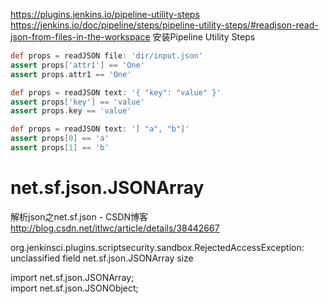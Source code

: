 

https://plugins.jenkins.io/pipeline-utility-steps
https://jenkins.io/doc/pipeline/steps/pipeline-utility-steps/#readjson-read-json-from-files-in-the-workspace
安装Pipeline Utility Steps

```groovy
def props = readJSON file: 'dir/input.json'
assert props['attr1'] == 'One'
assert props.attr1 == 'One'

def props = readJSON text: '{ "key": "value" }'
assert props['key'] == 'value'
assert props.key == 'value'

def props = readJSON text: '[ "a", "b"]'
assert props[0] == 'a'
assert props[1] == 'b'
```

# net.sf.json.JSONArray

解析json之net.sf.json - CSDN博客 
http://blog.csdn.net/itlwc/article/details/38442667

org.jenkinsci.plugins.scriptsecurity.sandbox.RejectedAccessException: unclassified field net.sf.json.JSONArray size

import net.sf.json.JSONArray;  
import net.sf.json.JSONObject;  
  
